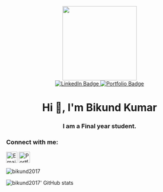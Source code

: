 <div id="header" align="center">
  <img src="https://i.giphy.com/media/v1.Y2lkPTc5MGI3NjExOWwwbzhpNHFrZmd6eGgxbWFhOHFoemdicHoxeXViYXdna2M0Z3RjZyZlcD12MV9pbnRlcm5hbF9naWZfYnlfaWQmY3Q9Zw/iIqmM5tTjmpOB9mpbn/giphy.gif" width="200"/>
</div>
<div id="badges" align="center">
  <a href="http://www.linkedin.com/in/bikund2017/">
    <img src="https://img.shields.io/badge/LinkedIn-blue?style=for-the-badge&logo=linkedin&logoColor=white" alt="LinkedIn Badge"/>
  </a>
  <a href="https://bikund2017.vercel.app/">
    <img src="https://img.shields.io/badge/Portfolio-FF5722?style=for-the-badge&logo=vercel&logoColor=white" alt="Portfolio Badge"/>
  </a>
</div>
<h1 align="center">Hi 👋, I'm Bikund Kumar</h1>
<h3 align="center">I am a Final year student.</h3>
<h3 align="left">Connect with me:</h3>
<p align="left">
  <a href="mailto:bikund2017@outlook.com" target="blank"><img align="center" src="https://img.shields.io/badge/Email-D14836?style=for-the-badge&logo=gmail&logoColor=white" alt="Email" height="30"/></a>
  <a href="https://bikund2017.vercel.app/" target="blank"><img align="center" src="https://img.shields.io/badge/Portfolio-FF5722?style=for-the-badge&logo=vercel&logoColor=white" alt="Portfolio" height="30"/></a>
</p>
<p><img align="center" src="https://github-readme-stats.vercel.app/api/top-langs?username=bikund2017&show_icons=true&locale=en&layout=compact" alt="bikund2017" /></p>
<img align="left" alt="bikund2017' GitHub stats" src="https://github-readme-stats.vercel.app/api?username=bikund2017&show_icons=true&theme=radical" />
